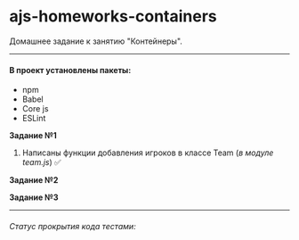 # ajs-homeworks-containers

Домашнее задание к занятию "Контейнеры".

***

#### В проект установлены пакеты:

+ npm
+ Babel
+ Core js
+ ESLint

**Задание №1**

1. Написаны функции добавления игроков в классе Team (*в модуле team.js*) ✅


**Задание №2**


**Задание №3**

   
***

###### Статус прокрытия кода тестами:
